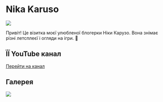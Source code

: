 <!DOCTYPE html>
<html lang="uk">
<body>

  <h1>Nika Karuso</h1>
  <img src="https://encrypted-tbn0.gstatic.com/images?q=tbn:ANd9GcQmJ33Lyf-32ldQ69exO8tFNlLR31OjwZRs1w&s">
  <p>Привіт! Це візитка моєї улюбленої блогерки Ніки Карузо. Вона знімає різні летсплеєї і огляди на ігри. 🌸</p>

  <h2>ЇЇ YouTube канал</h2>
  <p><a href="https://www.youtube.com/channel/UC2za5Rfuwa4J90AALNgatUg" target="_blank">Перейти на канал</a></p>

  <h2>Галерея</h2>
  <div class="gallery">
    <img src="https://i.pinimg.com/736x/b7/8e/a4/b78ea467a37e0d772df8b34600545709.jpg">
  </div>
</html>
